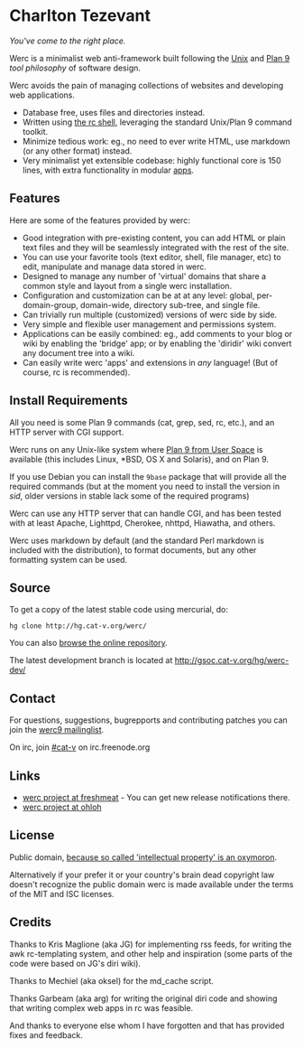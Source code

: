 Charlton Tezevant
================================

_You've come to the right place._


Werc is a minimalist web anti-framework built following the [Unix](http://doc.cat-v.org/unix/) and [Plan 9](http://plan9.cat-v.org)
*tool philosophy* of software design.

Werc avoids the pain of managing collections of websites and developing web
applications.

* Database free, uses files and directories instead.
* Written using [the rc shell](http://rc.cat-v.org), leveraging the standard Unix/Plan 9 command toolkit.
* Minimize tedious work: eg., no need to ever write HTML, use markdown (or any other format) instead.
* Very minimalist yet extensible codebase: highly functional core is 150 lines, with extra functionality in modular [apps](/apps/).


Features
--------

Here are some of the features provided by werc:

* Good integration with pre-existing content, you can add HTML or plain text files and they will be seamlessly integrated with the rest of the site.
* You can use your favorite tools (text editor, shell, file manager, etc) to edit, manipulate and manage data stored in werc.
* Designed to manage any number of 'virtual' domains that share a common style and layout from a single werc installation.
* Configuration and customization can be at at any level: global, per-domain-group, domain-wide, directory sub-tree, and single file.
* Can trivially run multiple (customized) versions of werc side by side.
* Very simple and flexible user management and permissions system.
* Applications can be easily combined: eg., add comments to your blog or wiki by enabling the 'bridge' app; or by enabling the 'diridir' wiki convert any document tree into a wiki.
* Can easily write werc 'apps' and extensions in *any* language! (But of course, rc is recommended).


Install Requirements
--------------------

All you need is some Plan 9 commands (cat, grep, sed, rc, etc.), and an HTTP
server with CGI support.

Werc runs on any Unix-like system where [Plan 9 from User Space](http://plan9.us)
is available (this includes Linux, *BSD, OS X and Solaris), and on Plan 9.

If you use Debian you can install the `9base` package that will provide all the
required commands (but at the moment you need to install the version in *sid*,
older versions in stable lack some of the required programs)

Werc can use any HTTP server that can handle CGI, and has been tested with at
least Apache, Lighttpd, Cherokee, nhttpd, Hiawatha, and others.

Werc uses markdown by default (and the standard Perl markdown is included with
the distribution), to format documents, but any other formatting system can be
used.


Source
------

To get a copy of the latest stable code using mercurial, do:

	hg clone http://hg.cat-v.org/werc/

You can also [browse the online repository](http://gsoc.cat-v.org/hg/werc/).

The latest development branch is located at http://gsoc.cat-v.org/hg/werc-dev/


Contact
-------

For questions, suggestions, bugrepports and contributing patches you can join
the [werc9 mailinglist](http://groups.google.com/group/werc9).

On irc, join [#cat-v](irc://irc.freenode.org/cat-v) on irc.freenode.org


Links
-----

* [werc project at freshmeat](http://freshmeat.net/projects/werc/) - You can get new release notifications there.
* [werc project at ohloh](https://www.ohloh.net/p/werc/)


License
-------

Public domain, [because so called 'intellectual property' is an
oxymoron](http://harmful.cat-v.org/economics/intellectual_property/).

Alternatively if your prefer it or your country's brain dead copyright law
doesn't recognize the public domain werc is made available under the terms of
the MIT and ISC licenses.


Credits
-------

Thanks to Kris Maglione (aka JG) for implementing rss feeds, for writing the
awk rc-templating system, and other help and inspiration (some parts of the
code were based on JG's diri wiki).

Thanks to Mechiel (aka oksel) for the md_cache script.

Thanks Garbeam (aka arg) for writing the original diri code and showing that
writing complex web apps in rc was feasible.

And thanks to everyone else whom I have forgotten and that has provided fixes
and feedback.

